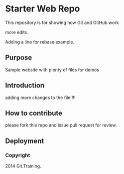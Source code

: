 # Starter Web Repo

This repository is for showing how Git and GitHub work

more edits.

Adding a line for rebase example.
## Purpose

Sample website with plenty of files for demos

## Introduction

adding more changes to the file!!!!

## How to contribute

please fork thie repo and issue pull request for review.

## Deployment

### Copyright

2014 Git.Training.